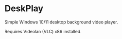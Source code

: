 # DeskPlay
Simple Windows 10/11 desktop background video player.

Requires Videolan (VLC) x86 installed.
